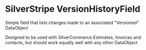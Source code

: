# SilverStripe VersionHistoryField

Simple field that lists changes made to an associated "Versioned" DataObject

Designed to be used with SilverCommerce Estimates, Invoices and contacts, but
should work equally well with any other DataObject
